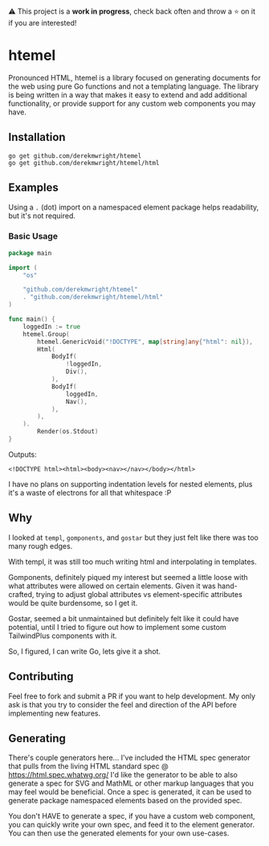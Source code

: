 ⚠️ This project is a **work in progress**, check back often and throw a ⭐ on it if you are interested!

# htemel

Pronounced HTML, htemel is a library focused on generating documents for the web using pure Go functions and not a templating language.
The library is being written in a way that makes it easy to extend and add additional functionality, or provide support for any custom web components you may have.

## Installation

```shell
go get github.com/derekmwright/htemel
go get github.com/derekmwright/htemel/html
```

## Examples

Using a `.` (dot) import on a namespaced element package helps readability, but it's not required.

### Basic Usage

```go
package main

import (
	"os"

	"github.com/derekmwright/htemel"
	. "github.com/derekmwright/htemel/html"
)

func main() {
	loggedIn := true
	htemel.Group(
		htemel.GenericVoid("!DOCTYPE", map[string]any{"html": nil}),
		Html(
			BodyIf(
				!loggedIn,
				Div(),
			),
			BodyIf(
				loggedIn,
				Nav(),
			),
		),
	).
		Render(os.Stdout)
}
```

Outputs:
```text
<!DOCTYPE html><html><body><nav></nav></body></html>
```

I have no plans on supporting indentation levels for nested elements, plus it's a waste of electrons for all that whitespace :P

## Why

I looked at `templ`, `gomponents`, and `gostar` but they just felt like there was too many rough edges.

With templ, it was still too much writing html and interpolating in templates.

Gomponents, definitely piqued my interest but seemed a little loose with what attributes were allowed on certain elements.
Given it was hand-crafted, trying to adjust global attributes vs element-specific attributes would be quite burdensome, so I get it.

Gostar, seemed a bit unmaintained but definitely felt like it could have potential, until I tried to figure out how to implement some custom TailwindPlus components with it.

So, I figured, I can write Go, lets give it a shot.

## Contributing

Feel free to fork and submit a PR if you want to help development.
My only ask is that you try to consider the feel and direction of the API before implementing new features.

## Generating

There's couple generators here...
I've included the HTML spec generator that pulls from the living HTML standard spec @ https://html.spec.whatwg.org/
I'd like the generator to be able to also generate a spec for SVG and MathML or other markup languages that you may feel would be beneficial.
Once a spec is generated, it can be used to generate package namespaced elements based on the provided spec.

You don't HAVE to generate a spec, if you have a custom web component, you can quickly write your own spec, and feed it to the element generator.
You can then use the generated elements for your own use-cases.
